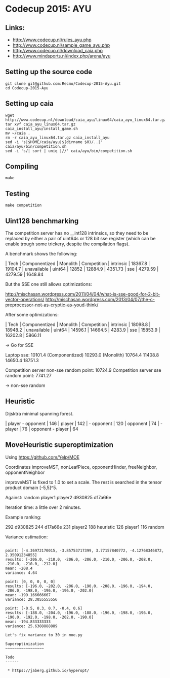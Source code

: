 Codecup 2015: AYU
=================

Links:
------

 * http://www.codecup.nl/rules_ayu.php
 * http://www.codecup.nl/sample_game_ayu.php
 * http://www.codecup.nl/download_caia.php
 * http://www.mindsports.nl/index.php/arena/ayu


Setting up the source code
------

    git clone git@github.com:Recmo/Codecup-2015-Ayu.git
    cd Codecup-2015-Ayu

Setting up caia
------

    wget http://www.codecup.nl/download/caia_ayu/linux64/caia_ayu_linux64.tar.gz
    tar xvf caia_ayu_linux64.tar.gz
    caia_install_ayu/install_game.sh
    mv ~/caia .
    rm -r caia_ayu_linux64.tar.gz caia_install_ayu
    sed -i 's|$HOME/caia/ayu|$(dirname $0)/..|' caia/ayu/bin/competition.sh
    sed -i 's/| sort | uniq |//' caia/ayu/bin/competition.sh

Compiling
------

    make

Testing
------

    make competition


Uint128 benchmarking
---------------------

The competition server has no __int128 intrinsics, so they need to be replaced by either a pair of uint64s or 128 bit sse register (which can be enable trough some trickery, despite the compilation flags).

A benchmark shows the following:

| Tech      | Componentized | Monolith | Competition
| intrinsic |      18367.8  | 19104.7  | unavailable
| uint64    |      12852    | 12884.9  |     4351.73
| sse       |       4279.59 |  4279.59 |     1648.84

But the SSE one still allows optimizations:

http://mischasan.wordpress.com/2011/04/04/what-is-sse-good-for-2-bit-vector-operations/
http://mischasan.wordpress.com/2013/04/07/the-c-preprocessor-not-as-cryptic-as-youd-think/

After some optimizations:

| Tech      | Componentized | Monolith | Competition
| intrinsic |      18098.8  | 18948.2  | unavailable
| uint64    |      14596.1  | 14664.5  |      4283.9
| sse       |      15853.9  | 16202.8  |      5866.11

-> Go for SSE

Laptop sse: 10101.4 (Componentized)
10293.0 (Monolith)
10764.4
11408.8
14650.4
18751.3

Competition server non-sse random point: 10724.9
Competition server sse random point:      7741.27

-> non-sse random

Heuristic
----------

Dijsktra minimal spanning forest.

| player - opponent | 146
| player            | 142
| - opponent        | 120
| opponent          |  74
| - player          |  76
| opponent - player |  64


MoveHeuristic superoptimization
-------------------------------

Using https://github.com/Yelp/MOE

Coordinates improveMST, nonLeafPiece, opponentHinder, freeNeighbor, opponentNeighbor

improveMST is fixed to 1.0 to set a scale. The rest is searched in the tensor product domain [-5,5]^5.

Against: random player1 player2 d930825 d17a66e

Iteration time: a little over 2 minutes.

Example ranking:

   292  d930825
   244  d17a66e
   231  player2
   188  heuristic
   126  player1
   116  random


Variance estimation:
~~~~~~~~~~~~~~~~~~~~

point: [-4.36972170015, -3.85753717399, 3.77157840772, -4.12768346872, 2.35091234855]
results: [-206.0, -210.0, -206.0, -206.0, -210.0, -206.0, -208.0, -210.0, -210.0, -212.0]
mean: -208.4
variance: 4.64

point: [0, 0, 0, 0, 0]
results: [-196.0, -202.0, -206.0, -190.0, -208.0, -196.0, -194.0, -206.0, -198.0, -196.0, -196.0, -202.0]
mean: -199.166666667
variance: 28.3055555556

point: [-0.5, 0.3, 0.7, -0.4, 0.6]
results: [-188.0, -204.0, -196.0, -188.0, -196.0, -198.0, -196.0, -190.0, -192.0, -198.0, -202.0, -190.0]
mean: -194.833333333
variance: 25.6388888889

Let's fix variance to 30 in moe.py

Superoptimization
~~~~~~~~~~~~~~~~~

Todo
------

 * https://jaberg.github.io/hyperopt/

